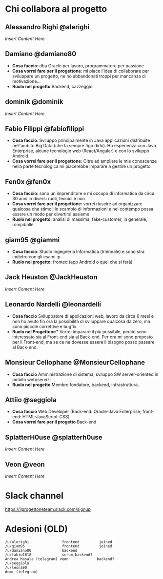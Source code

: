 # Chi collabora al progetto

## Alessandro Righi @alerighi
*Insert Content Here*

## Damiano @damiano80
* **Cosa faccio**: dba Oracle per lavoro, programmatore per passione
* **Cosa vorrei fare per il progettone**: mi piace l'idea di collaborare per sviluppare un progetto, ne ho abbandonati troppi per mancanza di motivazione...
* **Ruolo nel progetto** Backend, cazzeggio 

## dominik @dominik 
*Insert Content Here*

## Fabio Filippi @fabiofilippi
* **Cosa faccio**: Sviluppo principalmente in Java applicazioni distribuite nell'ambito Big Data (che fa sempre figo dirlo). Ho esperienza con Java Enterprise,  alcune tecnologie web (React/Angular) e con lo sviluppo Android.
* **Cosa vorrei fare per il progettone**: Oltre ad ampliare le mie conoscenze nella parte tecnologica mi piacerebbe imparare a gestire un progetto.


## Fen0x @fen0x
* **Cosa faccio**: sono un imprenditore e mi occupo di informatica da circa 30 anni in diversi ruoli, tecnici e non
* **Cosa vorrei fare per il progettone**: vorrei riuscire ad organizzare qualcosa che stimoli lo scambio di informazioni e nel contempo possa essere un modo per divertirsi assieme
*  **Ruolo nel progetto**: analisi di massima, fake-customer, in generale, rompiballe


## giam95 @giammi 
* **Cosa faccio**: Studio Ingegneria Informatica (triennale) e sono stra indietro con gli esami :p
* **Ruolo nel progetto**: fronted (app Android o quel che si farà)

## Jack Heuston @JackHeuston
*Insert Content Here*

## Leonardo Nardelli @leonardelli 
* **Cosa faccio** Sviluppatore di applicazioni web, lavoro da circa 6 mesi e non ho avuto fin ora la possibilità di sviluppare qualcosa da zero, ma sono piccole correttive e bugfix.
* **Ruolo nel Progettone™** Vorrei imparare il più possibile, perciò sono interessato sia al Front-end sia al Back-end. Per ora mi sono proposto per il Front-end, ma se ce ne dovesse essere il bisogno posso passare al Back-end.

## Monsieur Cellophane @MonsieurCellophane
* **Cosa faccio** Amministrazione di sistema, sviluppo SW server-oriented in ambito web/servizi
* **Ruolo nel progetto** Membro fondatore, backend, infrastruttura. 

## Attiio @seggiola
* **Cosa faccio** Web Developer (Back-end: Oracle-Java Enterprise; front-end: HTML-JavaScript-CSS)
* **Cosa vorrei fare per il progetto** Back-end

## SplatterH0use @splatterh0use
*Insert Content Here* 

## Veon  @veon
*Insert Content Here*


# Slack channel

https://ilprogettoneteam.slack.com/signup

# Adesioni (OLD)

	/u/alerighi               frontend         joined
	/u/giam95                 frontend         joined
	/u/damiano80              backend
	/u/fabio1618              scrum,backend?
	Andrea Masala (telegram) veon             backend?
	/u/seggiola
	/u/leona90	
	domi (telegram)

 
 
